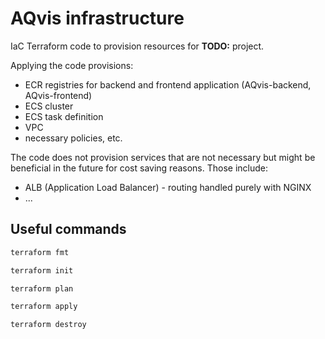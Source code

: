 # AQvis infrastructure

IaC Terraform code to provision resources for **TODO:** project.

Applying the code provisions:
- ECR registries for backend and frontend application (AQvis-backend, AQvis-frontend)
- ECS cluster
- ECS task definition
- VPC
- necessary policies, etc.

The code does not provision services that are not necessary but might be beneficial in the future 
for cost saving reasons. 
Those include:
- ALB (Application Load Balancer) - routing handled purely with NGINX
- ...

## Useful commands
```bash
terraform fmt
```
```bash
terraform init
```
```bash
terraform plan
```
```bash
terraform apply
```
```bash
terraform destroy
```

